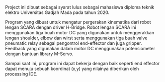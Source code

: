 Project ini dibuat sebagai syarat lulus sebagai mahasiswa diploma teknik elektro Universitas Gadjah Mada pada tahun 2020.

Program yang dibuat untuk mengatur pergerakan kinematika dari robot lengan SCARA dengan driver H-Bridge. Robot lengan SCARA ini menggunakan tiga buah motor DC yang digunakan untuk menggerakkan lengan shoulder, elbow dan wirst serta menggunakan tiga buah valve pneumatic relay sebagai pengontrol end-effector dan juga gripper. Feedback yang digunakan dalam motor DC menggunakan potensiometer dengan bantuan library M-Servo.

Sampai saat ini, program ini dapat bekerja dengan baik seperti end effector dapat menuju sebuah koordinat (x,y) yang nilainya diberikan oleh processing IDE.

